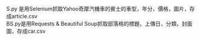S.py 是用Selenium抓取Yahoo奇摩汽機車的賓士的車型，年分，價格，圖片，存成article.csv   
BS.py是用Requests & Beautiful Soup抓取部落格的標題，上傳日，分類，封面圖，存成car.csv 
